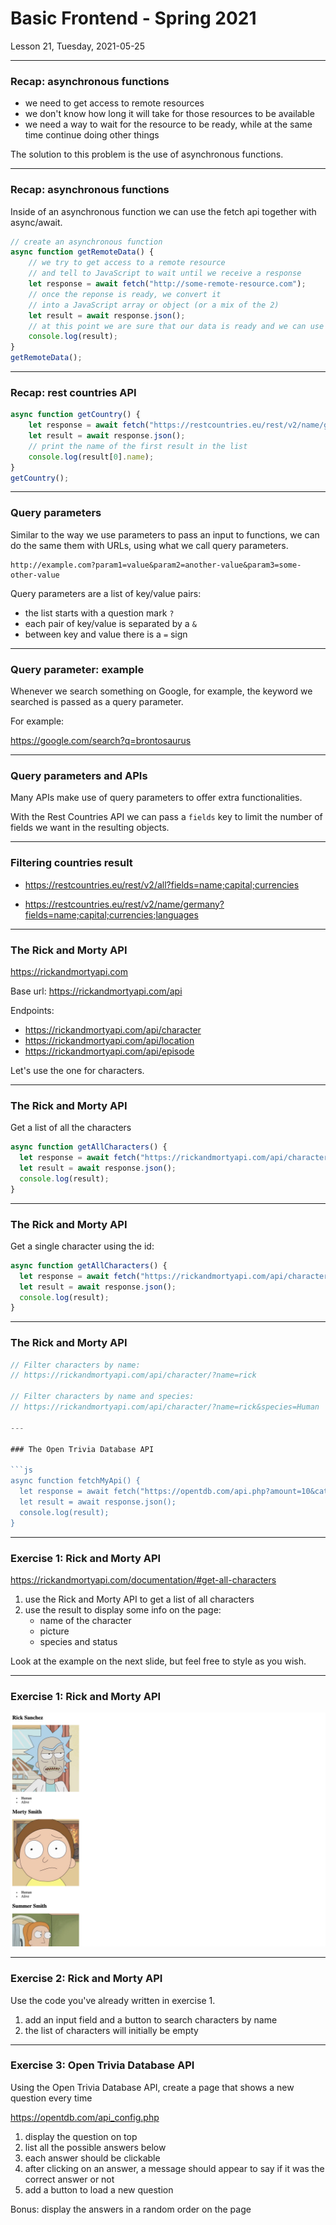<!-- .slide: id="lesson21" -->

# Basic Frontend - Spring 2021

Lesson 21, Tuesday, 2021-05-25

---

### Recap: asynchronous functions

- we need to get access to remote resources
- we don't know how long it will take for those resources to be available
- we need a way to wait for the resource to be ready, while at the same time continue doing other things

The solution to this problem is the use of asynchronous functions.

---

### Recap: asynchronous functions

Inside of an asynchronous function we can use the fetch api together with async/await.

```js
// create an asynchronous function
async function getRemoteData() {
    // we try to get access to a remote resource 
    // and tell to JavaScript to wait until we receive a response
    let response = await fetch("http://some-remote-resource.com");
    // once the reponse is ready, we convert it
    // into a JavaScript array or object (or a mix of the 2)
    let result = await response.json();
    // at this point we are sure that our data is ready and we can use it
    console.log(result);
}
getRemoteData();
```

---

### Recap: rest countries API

```js
async function getCountry() {
    let response = await fetch("https://restcountries.eu/rest/v2/name/germany");
    let result = await response.json();
    // print the name of the first result in the list
    console.log(result[0].name);
}
getCountry();
```


---

### Query parameters

Similar to the way we use parameters to pass an input to functions, we can do the same them with URLs, using what we call query parameters.

```
http://example.com?param1=value&param2=another-value&param3=some-other-value
```

Query parameters are a list of key/value pairs:

- the list starts with a question mark `?`
- each pair of key/value is separated by a `&`
- between key and value there is a `=` sign

---

### Query parameter: example

Whenever we search something on Google, for example, the keyword we searched is passed as a query parameter.

For example:

https://google.com/search?q=brontosaurus

---

### Query parameters and APIs

Many APIs make use of query parameters to offer extra functionalities.

With the Rest Countries API we can pass a `fields` key to limit the number of fields we want in the resulting objects.

---

### Filtering countries result

- https://restcountries.eu/rest/v2/all?fields=name;capital;currencies

- https://restcountries.eu/rest/v2/name/germany?fields=name;capital;currencies;languages


---

### The Rick and Morty API

https://rickandmortyapi.com

Base url: https://rickandmortyapi.com/api

Endpoints:

- https://rickandmortyapi.com/api/character
- https://rickandmortyapi.com/api/location
- https://rickandmortyapi.com/api/episode

Let's use the one for characters.

---

### The Rick and Morty API

Get a list of all the characters

```js
async function getAllCharacters() {
  let response = await fetch("https://rickandmortyapi.com/api/character");
  let result = await response.json();
  console.log(result);
}
```

---

### The Rick and Morty API

Get a single character using the id:

```js
async function getAllCharacters() {
  let response = await fetch("https://rickandmortyapi.com/api/character/1");
  let result = await response.json();
  console.log(result);
}
```

---

### The Rick and Morty API

```js
// Filter characters by name:
// https://rickandmortyapi.com/api/character/?name=rick

// Filter characters by name and species: 
// https://rickandmortyapi.com/api/character/?name=rick&species=Human

---

### The Open Trivia Database API

```js
async function fetchMyApi() {
  let response = await fetch("https://opentdb.com/api.php?amount=10&category=9");
  let result = await response.json();
  console.log(result);
}
```

---

### Exercise 1: Rick and Morty API

https://rickandmortyapi.com/documentation/#get-all-characters

1. use the Rick and Morty API to get a list of all characters
1. use the result to display some info on the page:
    - name of the character
    - picture
    - species and status

Look at the example on the next slide, but feel free to style as you wish.

---

### Exercise 1: Rick and Morty API


![](images/lesson-21-rick-and-morty-api-basic.png) <!-- .element: style="width: 600px"-->

---

### Exercise 2: Rick and Morty API

Use the code you've already written in exercise 1. 

1. add an input field and a button to search characters by name 
1. the list of characters will initially be empty


---

### Exercise 3: Open Trivia Database API

Using the Open Trivia Database API, create a page that shows a new question every time

https://opentdb.com/api_config.php

1. display the question on top
1. list all the possible answers below
1. each answer should be clickable
1. after clicking on an answer, a message should appear to say if it was the correct answer or not
1. add a button to load a new question

Bonus: display the answers in a random order on the page


<!-- .slide: style="font-size: 90%" -->
